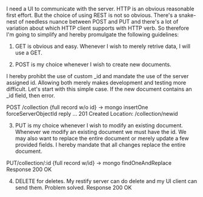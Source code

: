 I need a UI to communicate with the server.  HTTP is an obvious reasonable first effort.  But the choice of using REST is not so obvious.  There's a snake-nest of needless nuance between POST and PUT and there's a lot of variation about which HTTP client supports with HTTP verb.  So therefore I'm going to simplify and hereby promulgate the following guidelines:

1. GET is obvious and easy.  Whenever I wish to merely retrive data, I will use a GET.

2. POST is my choice whenever I wish to create new documents.

I hereby prohibt the use of custom _id and mandate the use of the server assigned id.  Allowing both merely makes development and testing more difficult.  Let's start with this simple case. If the new document contains an _id field, then error.

POST /collection {full record w/o id}  -> mongo insertOne forceServerObjectId
reply ...
  201 Created
  Location: /collection/newid

3. PUT is my choice whenever I wish to modify an existing document. Whenever we modify an existing document we must have the id.  We may also want to replace the entire document or merely update a few provided fields.  I hereby mandate that all changes replace the entire document.

PUT/collection/:id {full record w/id} -> mongo findOneAndReplace
Response 200 OK

4. DELETE for deletes.  My restify server can do delete and my UI client can send them.  Problem solved.
Response 200 OK